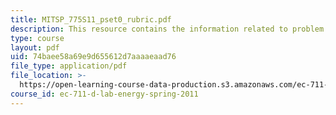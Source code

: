 ```yaml
---
title: MITSP_775S11_pset0_rubric.pdf
description: This resource contains the information related to problem set grading rubric.
type: course
layout: pdf
uid: 74baee58a69e9d655612d7aaaaeaad76
file_type: application/pdf
file_location: >-
  https://open-learning-course-data-production.s3.amazonaws.com/ec-711-d-lab-energy-spring-2011/74baee58a69e9d655612d7aaaaeaad76_MITSP_775S11_pset0_rubric.pdf
course_id: ec-711-d-lab-energy-spring-2011
---
```

